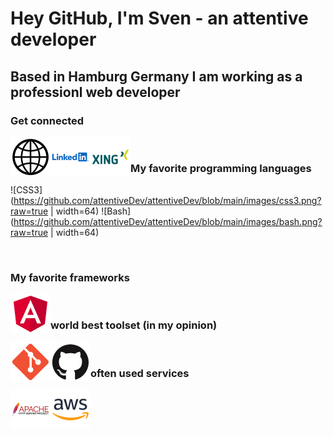 # Hey GitHub, I'm Sven - an attentive developer

## Based in Hamburg Germany I am working as a professionl web developer

### Get connected

[<img align="left" alt="Website" width="64px" src="https://github.com/attentiveDev/attentiveDev/blob/main/images/website.png?raw=true" />][website]
[<img align="left" alt="Linkedin" width="64px" src="https://github.com/attentiveDev/attentiveDev/blob/main/images/linkedin.png?raw=true" />][linkedin]
[<img align="left" alt="Xing" width="64px" src="https://github.com/attentiveDev/attentiveDev/blob/main/images/xing.png?raw=true" />][xing]

<br />

### My favorite programming languages

![CSS3](https://github.com/attentiveDev/attentiveDev/blob/main/images/css3.png?raw=true | width=64)
![Bash](https://github.com/attentiveDev/attentiveDev/blob/main/images/bash.png?raw=true | width=64)


<br />

### My favorite frameworks

<img align="left" alt="Angular" width="64px" src="https://github.com/attentiveDev/attentiveDev/blob/main/images/angular.png?raw=true" />

<br />

### world best toolset (in my opinion)

<img align="left" alt="GIT" width="64px" src="https://github.com/attentiveDev/attentiveDev/blob/main/images/git.png?raw=true" />
<img align="left" alt="GitHub" width="64px" src="https://github.com/attentiveDev/attentiveDev/blob/main/images/github.png?raw=true" />

<br />

### often used services

<img align="left" alt="Apache HTTP Server" width="64px" src="https://github.com/attentiveDev/attentiveDev/blob/main/images/apache_http.png?raw=true" />
<img align="left" alt="Amazon Web Service" width="64px" src="https://github.com/attentiveDev/attentiveDev/blob/main/images/aws.png?raw=true" />

[linkedin]: https://de.linkedin.com/in/sven-sonntag-hh
[website]: https://www.solution-developer
[xing]: https://www.xing.com/profile/Sven_Sonntag5
